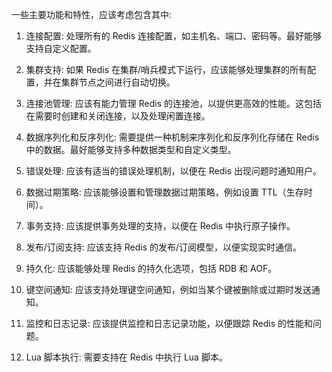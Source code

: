 一些主要功能和特性，应该考虑包含其中:

1. 连接配置: 处理所有的 Redis 连接配置，如主机名、端口、密码等。最好能够支持自定义配置。

2. 集群支持: 如果 Redis 在集群/哨兵模式下运行，应该能够处理集群的所有配置，并在集群节点之间进行自动切换。

3. 连接池管理: 应该有能力管理 Redis 的连接池，以提供更高效的性能。这包括在需要时创建和关闭连接，以及处理闲置连接。

4. 数据序列化和反序列化: 需要提供一种机制来序列化和反序列化存储在 Redis 中的数据。最好能够支持多种数据类型和自定义类型。

5. 错误处理: 应该有适当的错误处理机制，以便在 Redis 出现问题时通知用户。

6. 数据过期策略:  应该能够设置和管理数据过期策略，例如设置 TTL（生存时间）。

7. 事务支持: 应该提供事务处理的支持，以便在 Redis 中执行原子操作。

8. 发布/订阅支持: 应该支持 Redis 的发布/订阅模型，以便实现实时通信。

9. 持久化: 应该能够处理 Redis 的持久化选项，包括 RDB 和 AOF。

10. 键空间通知: 应该支持处理键空间通知，例如当某个键被删除或过期时发送通知。

11. 监控和日志记录: 应该提供监控和日志记录功能，以便跟踪 Redis 的性能和问题。

12. Lua 脚本执行: 需要支持在 Redis 中执行 Lua 脚本。